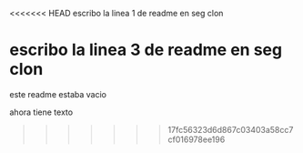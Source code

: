 <<<<<<< HEAD
escribo la linea 1 de readme en seg clon

escribo la linea 3 de readme en seg clon
=======
este readme estaba vacio

ahora tiene texto
>>>>>>> 17fc56323d6d867c03403a58cc7cf016978ee196
